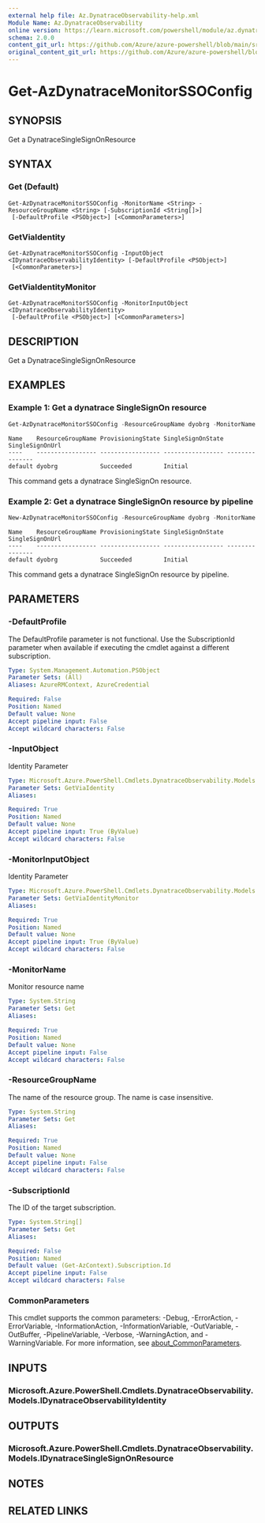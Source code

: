 ```yaml
---
external help file: Az.DynatraceObservability-help.xml
Module Name: Az.DynatraceObservability
online version: https://learn.microsoft.com/powershell/module/az.dynatraceobservability/get-azdynatracemonitorssoconfig
schema: 2.0.0
content_git_url: https://github.com/Azure/azure-powershell/blob/main/src/DynatraceObservability/DynatraceObservability/help/Get-AzDynatraceMonitorSSOConfig.md
original_content_git_url: https://github.com/Azure/azure-powershell/blob/main/src/DynatraceObservability/DynatraceObservability/help/Get-AzDynatraceMonitorSSOConfig.md
---
```


# Get-AzDynatraceMonitorSSOConfig

## SYNOPSIS
Get a DynatraceSingleSignOnResource

## SYNTAX

### Get (Default)
```
Get-AzDynatraceMonitorSSOConfig -MonitorName <String> -ResourceGroupName <String> [-SubscriptionId <String[]>]
 [-DefaultProfile <PSObject>] [<CommonParameters>]
```

### GetViaIdentity
```
Get-AzDynatraceMonitorSSOConfig -InputObject <IDynatraceObservabilityIdentity> [-DefaultProfile <PSObject>]
 [<CommonParameters>]
```

### GetViaIdentityMonitor
```
Get-AzDynatraceMonitorSSOConfig -MonitorInputObject <IDynatraceObservabilityIdentity>
 [-DefaultProfile <PSObject>] [<CommonParameters>]
```

## DESCRIPTION
Get a DynatraceSingleSignOnResource

## EXAMPLES

### Example 1: Get a dynatrace SingleSignOn resource
```powershell
Get-AzDynatraceMonitorSSOConfig -ResourceGroupName dyobrg -MonitorName dyob-pwsh01
```

```output
Name    ResourceGroupName ProvisioningState SingleSignOnState SingleSignOnUrl
----    ----------------- ----------------- ----------------- ---------------
default dyobrg            Succeeded         Initial
```

This command gets a dynatrace SingleSignOn resource.

### Example 2: Get a dynatrace SingleSignOn resource by pipeline
```powershell
New-AzDynatraceMonitorSSOConfig -ResourceGroupName dyobrg -MonitorName dyob-pwsh01 -AadDomain "mpliftrlogz20210811outlook.onmicrosoft.com" | Get-AzDynatraceMonitorSSOConfig
```

```output
Name    ResourceGroupName ProvisioningState SingleSignOnState SingleSignOnUrl
----    ----------------- ----------------- ----------------- ---------------
default dyobrg            Succeeded         Initial
```

This command gets a dynatrace SingleSignOn resource by pipeline.

## PARAMETERS

### -DefaultProfile
The DefaultProfile parameter is not functional.
Use the SubscriptionId parameter when available if executing the cmdlet against a different subscription.

```yaml
Type: System.Management.Automation.PSObject
Parameter Sets: (All)
Aliases: AzureRMContext, AzureCredential

Required: False
Position: Named
Default value: None
Accept pipeline input: False
Accept wildcard characters: False
```

### -InputObject
Identity Parameter

```yaml
Type: Microsoft.Azure.PowerShell.Cmdlets.DynatraceObservability.Models.IDynatraceObservabilityIdentity
Parameter Sets: GetViaIdentity
Aliases:

Required: True
Position: Named
Default value: None
Accept pipeline input: True (ByValue)
Accept wildcard characters: False
```

### -MonitorInputObject
Identity Parameter

```yaml
Type: Microsoft.Azure.PowerShell.Cmdlets.DynatraceObservability.Models.IDynatraceObservabilityIdentity
Parameter Sets: GetViaIdentityMonitor
Aliases:

Required: True
Position: Named
Default value: None
Accept pipeline input: True (ByValue)
Accept wildcard characters: False
```

### -MonitorName
Monitor resource name

```yaml
Type: System.String
Parameter Sets: Get
Aliases:

Required: True
Position: Named
Default value: None
Accept pipeline input: False
Accept wildcard characters: False
```

### -ResourceGroupName
The name of the resource group.
The name is case insensitive.

```yaml
Type: System.String
Parameter Sets: Get
Aliases:

Required: True
Position: Named
Default value: None
Accept pipeline input: False
Accept wildcard characters: False
```

### -SubscriptionId
The ID of the target subscription.

```yaml
Type: System.String[]
Parameter Sets: Get
Aliases:

Required: False
Position: Named
Default value: (Get-AzContext).Subscription.Id
Accept pipeline input: False
Accept wildcard characters: False
```

### CommonParameters
This cmdlet supports the common parameters: -Debug, -ErrorAction, -ErrorVariable, -InformationAction, -InformationVariable, -OutVariable, -OutBuffer, -PipelineVariable, -Verbose, -WarningAction, and -WarningVariable. For more information, see [about_CommonParameters](http://go.microsoft.com/fwlink/?LinkID=113216).

## INPUTS

### Microsoft.Azure.PowerShell.Cmdlets.DynatraceObservability.Models.IDynatraceObservabilityIdentity

## OUTPUTS

### Microsoft.Azure.PowerShell.Cmdlets.DynatraceObservability.Models.IDynatraceSingleSignOnResource

## NOTES

## RELATED LINKS
